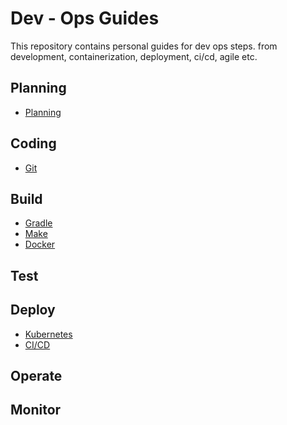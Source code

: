 # Dev - Ops Guides

This repository contains personal guides for dev ops steps. from development, containerization, deployment, ci/cd, agile etc.

## Planning
- [Planning]()
## Coding
- [Git](https://github.com/damsog/docs/blob/main/dev-ops/git.md)
## Build
- [Gradle]()
- [Make](https://github.com/damsog/docs/blob/main/dev-ops/make.md)
- [Docker](https://github.com/damsog/docs/blob/main/dev-ops/docker.md)
## Test

## Deploy
- [Kubernetes](https://github.com/damsog/docs/blob/main/dev-ops/kubernetes.md)
- [CI/CD](https://github.com/damsog/docs/blob/main/dev-ops/ci-cd.md)

## Operate

## Monitor

